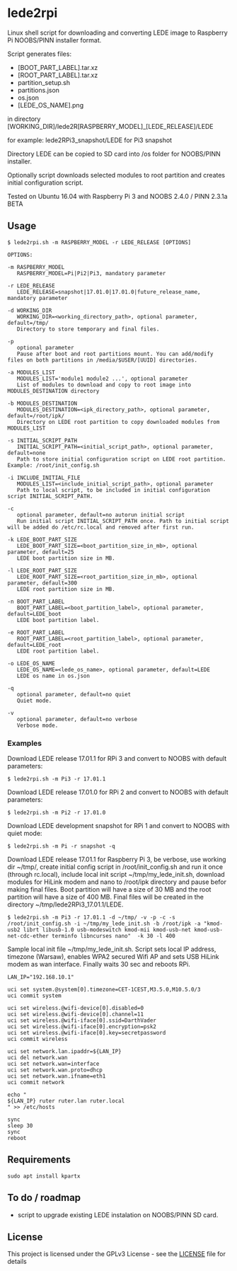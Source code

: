 # lede2rpi
Linux shell script for downloading and converting LEDE image to Raspberry Pi NOOBS/PINN installer format.

Script generates files:
- [BOOT_PART_LABEL].tar.xz
- [ROOT_PART_LABEL].tar.xz
- partition_setup.sh
- partitions.json
- os.json
- [LEDE_OS_NAME].png

in directory [WORKING_DIR]/lede2R[RASPBERRY_MODEL]_[LEDE_RELEASE]/LEDE

for example: lede2RPi3_snapshot/LEDE for Pi3 snapshot

Directory LEDE can be copied to SD card into /os folder for NOOBS/PINN installer.

Optionally script downloads selected modules to root partition and creates initial configuration script.

Tested on Ubuntu 16.04 with Raspberry Pi 3 and NOOBS 2.4.0 / PINN 2.3.1a BETA

## Usage
```
$ lede2rpi.sh -m RASPBERRY_MODEL -r LEDE_RELEASE [OPTIONS]

OPTIONS:

-m RASPBERRY_MODEL
   RASPBERRY_MODEL=Pi|Pi2|Pi3, mandatory parameter

-r LEDE_RELEASE
   LEDE_RELEASE=snapshot|17.01.0|17.01.0|future_release_name, mandatory parameter

-d WORKING_DIR
   WORKING_DIR=<working_directory_path>, optional parameter, default=/tmp/
   Directory to store temporary and final files.

-p
   optional parameter
   Pause after boot and root partitions mount. You can add/modify files on both partitions in /media/$USER/[UUID] directories.

-a MODULES_LIST
   MODULES_LIST='module1 module2 ...', optional parameter
   List of modules to download and copy to root image into MODULES_DESTINATION directory

-b MODULES_DESTINATION
   MODULES_DESTINATION=<ipk_directory_path>, optional parameter, default=/root/ipk/
   Directory on LEDE root partition to copy downloaded modules from MODULES_LIST

-s INITIAL_SCRIPT_PATH
   INITIAL_SCRIPT_PATH=<initial_script_path>, optional parameter, default=none
   Path to store initial configuration script on LEDE root partition. Example: /root/init_config.sh

-i INCLUDE_INITIAL_FILE
   MODULES_LIST=<include_initial_script_path>, optional parameter
   Path to local script, to be included in initial configuration script INITIAL_SCRIPT_PATH.

-c
   optional parameter, default=no autorun initial script
   Run initial script INITIAL_SCRIPT_PATH once. Path to initial script will be added do /etc/rc.local and removed after first run.

-k LEDE_BOOT_PART_SIZE
   LEDE_BOOT_PART_SIZE=<boot_partition_size_in_mb>, optional parameter, default=25
   LEDE boot partition size in MB.

-l LEDE_ROOT_PART_SIZE
   LEDE_ROOT_PART_SIZE=<root_partition_size_in_mb>, optional parameter, default=300
   LEDE root partition size in MB.

-n BOOT_PART_LABEL
   BOOT_PART_LABEL=<boot_partition_label>, optional parameter, default=LEDE_boot
   LEDE boot partition label.

-e ROOT_PART_LABEL
   ROOT_PART_LABEL=<root_partition_label>, optional parameter, default=LEDE_root
   LEDE root partition label.

-o LEDE_OS_NAME
   LEDE_OS_NAME=<lede_os_name>, optional parameter, default=LEDE
   LEDE os name in os.json

-q
   optional parameter, default=no quiet
   Quiet mode.

-v
   optional parameter, default=no verbose
   Verbose mode.
```

### Examples

Download LEDE release 17.01.1 for RPi 3 and convert to NOOBS with default parameters:
```
$ lede2rpi.sh -m Pi3 -r 17.01.1
```

Download LEDE release 17.01.0 for RPi 2 and convert to NOOBS with default parameters:
```
$ lede2rpi.sh -m Pi2 -r 17.01.0
```

Download LEDE development snapshot for RPi 1 and convert to NOOBS with quiet mode:
```
$ lede2rpi.sh -m Pi -r snapshot -q
```

Download LEDE release 17.01.1 for Raspberry Pi 3, be verbose, use working dir ~/tmp/, create initial config script in /root/init_config.sh and run it once (through rc.local), include local init script ~/tmp/my_lede_init.sh, download modules for HiLink modem and nano to /root/ipk directory and pause befor making final files. Boot partition will have a size of 30 MB and the root partition will have a size of 400 MB. Final files will be created in the directory ~/tmp/lede2RPi3_17.01.1/LEDE.
```
$ lede2rpi.sh -m Pi3 -r 17.01.1 -d ~/tmp/ -v -p -c -s /root/init_config.sh -i ~/tmp/my_lede_init.sh -b /root/ipk -a "kmod-usb2 librt libusb-1.0 usb-modeswitch kmod-mii kmod-usb-net kmod-usb-net-cdc-ether terminfo libncurses nano"  -k 30 -l 400
```

Sample local init file ~/tmp/my_lede_init.sh. Script sets local IP address, timezone (Warsaw), enables WPA2 secured Wifi AP and sets USB HiLink modem as wan interface. Finally waits 30 sec and reboots RPi.
```
LAN_IP="192.168.10.1"

uci set system.@system[0].timezone=CET-1CEST,M3.5.0,M10.5.0/3
uci commit system

uci set wireless.@wifi-device[0].disabled=0
uci set wireless.@wifi-device[0].channel=11
uci set wireless.@wifi-iface[0].ssid=DarthVader
uci set wireless.@wifi-iface[0].encryption=psk2
uci set wireless.@wifi-iface[0].key=secretpassword
uci commit wireless

uci set network.lan.ipaddr=${LAN_IP}
uci del network.wan
uci set network.wan=interface
uci set network.wan.proto=dhcp
uci set network.wan.ifname=eth1
uci commit network

echo "
${LAN_IP} ruter ruter.lan ruter.local
" >> /etc/hosts

sync
sleep 30
sync
reboot
```

## Requirements
```
sudo apt install kpartx
```
## To do / roadmap
- script to upgrade existing LEDE instalation on NOOBS/PINN SD card.

## License

This project is licensed under the GPLv3 License - see the [LICENSE](LICENSE) file for details

